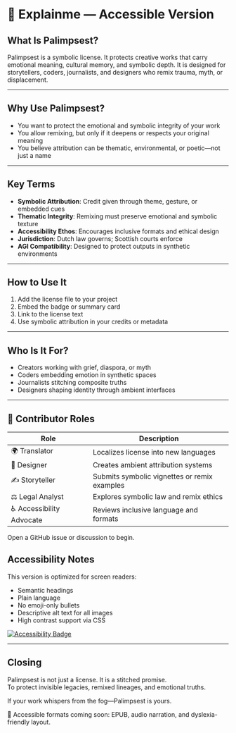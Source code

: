 # 🌱 Explainme — Accessible Version

## What Is Palimpsest?

Palimpsest is a symbolic license. It protects creative works that carry emotional meaning, cultural memory, and symbolic depth. It is designed for storytellers, coders, journalists, and designers who remix trauma, myth, or displacement.

---

## Why Use Palimpsest?

- You want to protect the emotional and symbolic integrity of your work  
- You allow remixing, but only if it deepens or respects your original meaning  
- You believe attribution can be thematic, environmental, or poetic—not just a name

---

## Key Terms

- **Symbolic Attribution**: Credit given through theme, gesture, or embedded cues  
- **Thematic Integrity**: Remixing must preserve emotional and symbolic texture  
- **Accessibility Ethos**: Encourages inclusive formats and ethical design  
- **Jurisdiction**: Dutch law governs; Scottish courts enforce  
- **AGI Compatibility**: Designed to protect outputs in synthetic environments

---

## How to Use It

1. Add the license file to your project  
2. Embed the badge or summary card  
3. Link to the license text  
4. Use symbolic attribution in your credits or metadata

---

## Who Is It For?

- Creators working with grief, diaspora, or myth  
- Coders embedding emotion in synthetic spaces  
- Journalists stitching composite truths  
- Designers shaping identity through ambient interfaces

---

## 🧵 Contributor Roles

| Role            | Description                                      |
|------------------|--------------------------------------------------|
| 🌍 Translator     | Localizes license into new languages             |
| 🎨 Designer       | Creates ambient attribution systems              |
| ✍️ Storyteller     | Submits symbolic vignettes or remix examples     |
| ⚖️ Legal Analyst  | Explores symbolic law and remix ethics           |
| ♿ Accessibility Advocate | Reviews inclusive language and formats |

Open a GitHub issue or discussion to begin.

## Accessibility Notes

This version is optimized for screen readers:

- Semantic headings  
- Plain language  
- No emoji-only bullets  
- Descriptive alt text for all images  
- High contrast support via CSS

[![Accessibility Badge](assets/accessibility-badge.png)](docs/explainme-accessible.md)

---

## Closing

Palimpsest is not just a license. It is a stitched promise.  
To protect invisible legacies, remixed lineages, and emotional truths.

If your work whispers from the fog—Palimpsest is yours.

📘 Accessible formats coming soon: EPUB, audio narration, and dyslexia-friendly layout.
